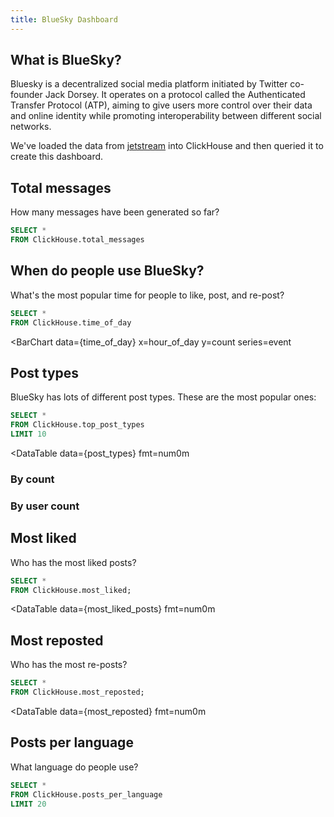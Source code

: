 ```yaml
---
title: BlueSky Dashboard
---
```


<LastRefreshed prefix="Data last updated"/>

## What is BlueSky?

Bluesky is a decentralized social media platform initiated by Twitter co-founder Jack Dorsey. 
It operates on a protocol called the Authenticated Transfer Protocol (ATP), aiming to give users more control over their data and online identity while promoting interoperability between different social networks.

We've loaded the data from [jetstream](https://github.com/bluesky-social/jetstream) into ClickHouse and then queried it to create this dashboard.

## Total messages

How many messages have been generated so far?

```sql total_messages
SELECT *
FROM ClickHouse.total_messages
```

<BigValue 
  data={total_messages} 
  value=messages
  fmt=num0m
/>


## When do people use BlueSky?

What's the most popular time for people to like, post, and re-post?

```sql time_of_day
SELECT *
FROM ClickHouse.time_of_day
```

<BarChart 
    data={time_of_day}
    x=hour_of_day
    y=count
    series=event
>

</BarChart>


## Post types

BlueSky has lots of different post types. These are the most popular ones:

```sql post_types
SELECT *
FROM ClickHouse.top_post_types
LIMIT 10
```

<DataTable 
  data={post_types} 
  fmt=num0m  
>
  <Column id=collection/>
  <Column id=posts fmt=num0/>
  <Column id=users fmt=num0/>
</DataTable>

### By count

<BarChart 
    data={post_types}
    x=collection
    y=posts 
    swapXY=true
    yFmt=num0    
    sort=false
    fillColor=blue
/>

### By user count

<BarChart 
    data={post_types}
    x=collection
    y=users
    swapXY=true
    yFmt=num0    
    sort=false
    fillColor=red
/>

## Most liked

Who has the most liked posts?

```sql most_liked_posts
SELECT *
FROM ClickHouse.most_liked;
```

<DataTable 
  data={most_liked_posts} 
  fmt=num0m  
>
  <Column id=handle/>
  <Column id=totalLikes fmt=num0 />
</DataTable>

## Most reposted

Who has the most re-posts?

```sql most_reposted
SELECT *
FROM ClickHouse.most_reposted;
```

<DataTable 
  data={most_reposted} 
  fmt=num0m  
>
  <Column id=handle/>
  <Column id=totalReposts fmt=num0 />
</DataTable>


## Posts per language

What language do people use?

```sql posts_per_language
SELECT *
FROM ClickHouse.posts_per_language
LIMIT 20
```


<BarChart 
    data={posts_per_language}
    x=language
    y=posts
    swapXY=true
    yFmt=num0    
    sort=false
    yLog=true
/>